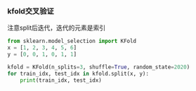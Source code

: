### kfold交叉验证

注意split后迭代，迭代的元素是索引

```python
from sklearn.model_selection import KFold
x = [1, 2, 3, 4, 5, 6]
y = [0, 0, 1, 0, 1, 1]

kfold = KFold(n_splits=3, shuffle=True, random_state=2020)
for train_idx, test_idx in kfold.split(x, y):
    print(train_idx, test_idx)
```

